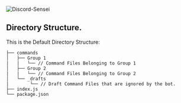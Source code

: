 ![Discord-Sensei](https://discord-sensei.js.org/img/logo.27982581.png)

## Directory Structure.

This is the Default Directory Structure:

```
├── commands                   
│   ├── Group 1
|   |   └── // Command Files Belonging to Group 1 
│   ├── Group 2
|   |   └── // Command Files Belonging to Group 2 
│   └── _drafts
|        └── // Draft Command Files that are ignored by the bot.
├── index.js
└── package.json
```
